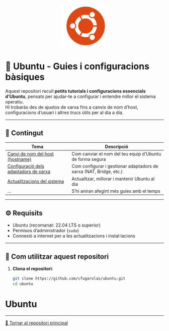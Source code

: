 <div align="center">
  <img src="img/logo_ubuntu.png" alt="Logo Ubuntu" width="150"/>
</div>

<!-- ![Logo Ubuntu](img/logo_ubuntu.png) -->

# 🐧 Ubuntu - Guies i configuracions bàsiques

Aquest repositori recull **petits tutorials i configuracions essencials d’Ubuntu**, pensats per ajudar-te a configurar i entendre millor el sistema operatiu.  
Hi trobaràs des de ajustos de xarxa fins a canvis de nom d’host, configuracions d’usuari i altres trucs útils per al dia a dia.

---

## 📘 Contingut

| Tema | Descripció |
|------|-------------|
| [Canvi de nom del host (hostname)](tutorials/canvi-hostname.md) | Com canviar el nom del teu equip d’Ubuntu de forma segura
| [Configuració dels adaptadors de xarxa](tutorials/configuracio-xarxa.md) | Com configurar i gestionar adaptadors de xarxa (NAT, Bridge, etc.) |
| [Actualitzacions del sistema](tutorials/actualitzacions-sistema.md) | Actualitzar, millorar i mantenir Ubuntu al dia |
| ... | S’hi aniran afegint més guies amb el temps |

---

## ⚙️ Requisits

- Ubuntu (recomanat: 22.04 LTS o superior)  
- Permisos d’administrador (`sudo`)  
- Connexió a internet per a les actualitzacions i instal·lacions  

---

## 🚀 Com utilitzar aquest repositori

1. **Clona el repositori**:
   ```bash
   git clone https://github.com/cfugarolas/ubuntu.git
   cd ubuntu
# Ubuntu

---

[📖 Tornar al repositori principal](https://github.com/cfugarolas)
